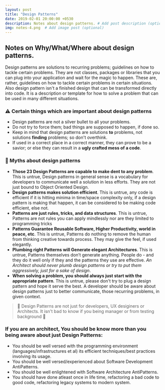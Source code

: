 ```yaml
---
layout: post
title: "Design Patterns"
date: 2019-02-01 20:00:00 +0530
description: Notes about design patterns. # Add post description (optional)
img: notes-4.png  # Add image post (optional)
---
```

## Notes on Why/What/Where about design patterns. 
Design patterns are solutions to recurring problems; guidelines on how to tackle certain problems. They are not classes, packages or libraries that you can plug into your application and wait for the magic to happen. These are, rather, guidelines on how to tackle certain problems in certain situations. Also design pattern isn't a finished design that can be transformed directly into code. It is a description or template for how to solve a problem that can be used in many different situations.


###  ⚠️ Certain things which are important about design patterns
- Design patterns are not a silver bullet to all your problems.
- Do not try to force them; bad things are supposed to happen, if done so. 
- Keep in mind that design patterns are solutions **to** problems, not solutions **finding** problems; so don't overthink.
- If used in a correct place in a correct manner, they can prove to be a savior; or else they can result in a **ugly crafted mess of a code**.



### 🙉 Myths about design patterns
- **Those 23 Design Patterns are capable to make dent to any problem**. This is untrue, Design patterns in general sense is a vocabulary for developers to communicate well a solution in less efforts. They are not just bound to Object Oriented Design.
- **Design patterns makes solution efficient**. This is untrue, any code is efficient if it is hitting minima in time/space complexity only, if a design pattern is making that happen, it can be considered to be making code efficient, else not.
- **Patterns are just rules, tricks, and data structures**. This is untrue, Patterns are not rules you can apply mindlessly nor are they limited to programming tricks
- **Patterns Guarantee Reusable Software, Higher Productivity, world in peace, etc**. This is untrue, Patterns do nothing to remove the human from thinking creative towards process. They may give the feel, if used elegantly. 
- **Plumbing right Patterns will Generate elegant Architectures**. This is untrue, Patterns themselves don’t generate anything. People do - and they do it well only if they and the patterns they use are effective. _An Architect should never plumb design patterns or try to put them aggressively, just for a sake of design_.
- **When solving a problem, you should always just start with the appropriate pattern**. This is untrue, please don't try to plug a design pattern and hope it serve the best. A developer should be aware about design patterns just to better communicate, those recurring problems, in given context. 


> 🖖 Design Patterns are not just for developers, UX desiginers or Architects. It isn't bad to know if you being manager or from testing background 🤟 

### If you are an architect, You should be know more than you being aware about just Design Patterns:
- You should be well versed with the programming environment (languages/infrastructures et al) its efficient techniques/best practices involving its usage.
- You should be well versed/experienced about Software Development AntiPatterns. 
- You should be well enlightened with Software Architecture AntiPatterns.
- You should have done atleast once in life time, refactoring a bad code to good code, refactoring legacy systems to modern system.

